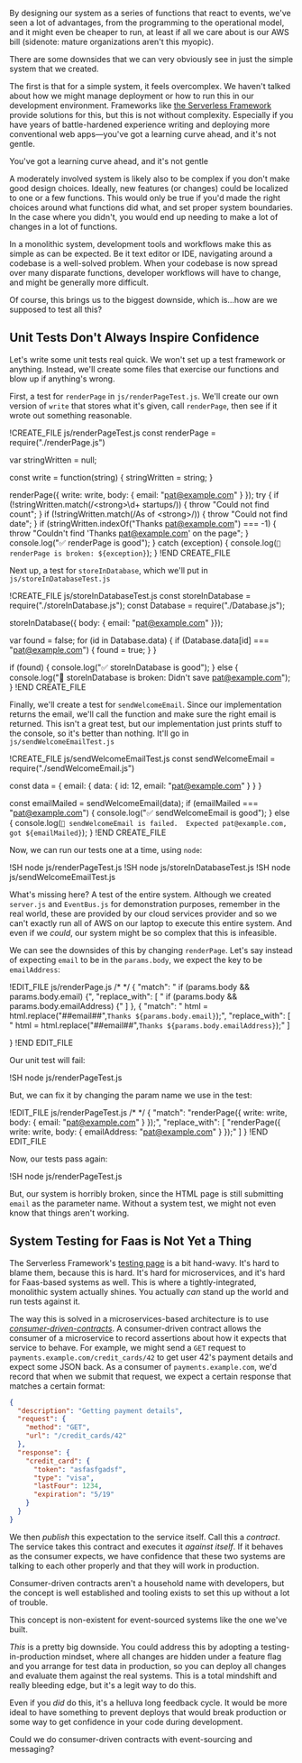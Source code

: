 By designing our system as a series of functions that react to events, we've seen a lot of advantages, from the programming to the operational model, and it might even be cheaper to run, at least if all we care about is our AWS bill (sidenote: mature organizations aren't this myopic).

There are some downsides that we can very obviously see in just the simple system that we created.

The first is that for a simple system, it feels overcomplex.  We haven't talked about how we might manage deployment or how to
run this in our development environment. Frameworks like [the Serverless Framework](https://serverless.com) provide solutions for
this, but this is not without complexity.  Especially if you have years of battle-hardened experience writing and deploying more
conventional web apps—you've got a learning curve ahead, and it's not gentle.

<aside class="pullquote">You've got a learning curve ahead, and it's not gentle</aside>

A moderately involved system is likely also to be complex if you don't make good design choices.  Ideally, new features (or changes) could be localized to one or a few functions.  This would only be true if you'd made the right choices around what functions did what, and set proper system boundaries.  In the case where you didn't, you would end up needing to make a lot of changes in a lot of functions.


In a monolithic system, development tools and workflows make this as simple as can be expected.  Be it text editor or IDE,
navigating around a codebase is a well-solved problem.  When your codebase is now spread over many disparate functions,
developer workflows will have to change, and might be generally more difficult.

Of course, this brings us to the biggest downside, which is…how are we supposed to test all this?

## Unit Tests Don't Always Inspire Confidence

Let's write some unit tests real quick.  We won't set up a test framework or anything.  Instead, we'll create some files that
exercise our functions and blow up if anything's wrong.

First, a test for `renderPage` in `js/renderPageTest.js`.  We'll create our own version of `write` that stores what it's given,
call `renderPage`, then see if it wrote out something reasonable.

!CREATE_FILE js/renderPageTest.js
const renderPage = require("./renderPage.js")

var stringWritten = null;

const write = function(string) {
  stringWritten = string;
}

renderPage({ write: write, body: { email: "pat@example.com" } });
try {
  if (!stringWritten.match(/\<strong\>\d+ startups/)) {
    throw "Could not find count";
  }
  if (!stringWritten.match(/As of \<strong\>/)) {
    throw "Could not find date";
  }
  if (stringWritten.indexOf("Thanks pat@example.com") === -1) {
    throw "Couldn't find 'Thanks pat@example.com' on the page";
  }
  console.log("✅ renderPage is good");
} catch (exception) {
  console.log(`🚫 renderPage is broken: ${exception}`);
}
!END CREATE_FILE

Next up, a test for `storeInDatabase`, which we'll put in `js/storeInDatabaseTest.js`

!CREATE_FILE js/storeInDatabaseTest.js
const storeInDatabase = require("./storeInDatabase.js");
const Database = require("./Database.js");

storeInDatabase({ body: { email: "pat@example.com" }});

var found = false;
for (id in Database.data) {
  if (Database.data[id] === "pat@example.com") {
    found = true;
  }
}

if (found) {
  console.log("✅ storeInDatabase is good");
}
else {
  console.log("🚫 storeInDatabase is broken: Didn't save pat@example.com");
}
!END CREATE_FILE

Finally, we'll create a test for `sendWelcomeEmail`.  Since our implementation returns the email, we'll call the function and
make sure the right email is returned.  This isn't a great test, but our implementation just prints stuff to the console, so it's
better than nothing.  It'll go in `js/sendWelcomeEmailTest.js`

!CREATE_FILE js/sendWelcomeEmailTest.js
const sendWelcomeEmail = require("./sendWelcomeEmail.js")

const data = {
  email: {
    data: {
      id: 12,
      email: "pat@example.com"
    }
  }
}

const emailMailed = sendWelcomeEmail(data);
if (emailMailed === "pat@example.com") {
  console.log("✅ sendWelcomeEmail is good");
}
else {
  console.log(`🚫 sendWelcomeEmail is failed.  Expected pat@example.com, got ${emailMailed}`);
}
!END CREATE_FILE

Now, we can run our tests one at a time, using `node`:

!SH node js/renderPageTest.js
!SH node js/storeInDatabaseTest.js
!SH node js/sendWelcomeEmailTest.js

What's missing here?  A test of the entire system.  Although we created `server.js` and `EventBus.js` for demonstration purposes,
remember in the real world, these are provided by our cloud services provider and so we can't exactly run all of AWS on our
laptop to execute this entire system.  And even if we *could*, our system might be so complex that this is infeasible.

We can see the downsides of this by changing `renderPage`.  Let's say instead of expecting `email` to be in the `params.body`, we
expect the key to be `emailAddress`:

!EDIT_FILE js/renderPage.js /* */
{
  "match": "  if (params.body && params.body.email) {",
  "replace_with": [
    "  if (params.body && params.body.emailAddress) {"
  ]
},
{
  "match": "    html = html.replace(\"##email##\",`Thanks ${params.body.email}`);",
  "replace_with": [
    "    html = html.replace(\"##email##\",`Thanks ${params.body.emailAddress}`);"
  ]

}
!END EDIT_FILE

Our unit test will fail:

!SH node js/renderPageTest.js

But, we can fix it by changing the param name we use in the test:

!EDIT_FILE js/renderPageTest.js /* */
{
  "match": "renderPage({ write: write, body: { email: \"pat@example.com\" } });",
  "replace_with": [
    "renderPage({ write: write, body: { emailAddress: \"pat@example.com\" } });"
  ]
}
!END EDIT_FILE

Now, our tests pass again:

!SH node js/renderPageTest.js

But, our system is horribly broken, since the HTML page is still submitting `email` as the parameter name.  Without a system test, we might not even know that things aren't working.

## System Testing for Faas is Not Yet a Thing

The Serverless Framework's [testing page](https://serverless.com/framework/docs/providers/aws/guide/testing/) is a bit hand-wavy.
It's hard to blame them, because this is hard.  It's hard for microservices, and it's hard for Faas-based systems as well. This
is where a tightly-integrated, monolithic system actually shines.  You actually *can* stand up the world and run tests against
it.

The way this is solved in a microservices-based architecture is to use [_consumer-driven-contracts_](https://martinfowler.com/articles/consumerDrivenContracts.html).  A consumer-driven contract
allows the consumer of a microservice to record assertions about how it expects that service to behave.  For example, we might
send a `GET` request to `payments.example.com/credit_cards/42` to get user 42's payment details and expect some JSON back.  As a consumer of `payments.example.com`, we'd record that when we submit that request, we expect a certain response that matches a certain format:

```json
{
  "description": "Getting payment details",
  "request": {
    "method": "GET",
    "url": "/credit_cards/42"
  },
  "response": {
    "credit_card": {
      "token": "asfasfgadsf",
      "type": "visa",
      "lastFour": 1234,
      "expiration": "5/19"
    }
  }
}
```

We then *publish* this expectation to the service itself.  Call this a _contract_.  The service takes this contract and executes it *against itself*.  If it behaves as the consumer expects, we have confidence that these two systems are talking to each other
properly and that they will work in production.

Consumer-driven contracts aren't a household name with developers, but the concept is well established and tooling exists to set
this up without a lot of trouble.

This concept is non-existent for event-sourced systems like the one we've built.

*This* is a pretty big downside.  You could address this by adopting a testing-in-production mindset, where all changes are
hidden under a feature flag and you arrange for test data in production, so you can deploy all changes and evaluate them against
the real systems.  This is a total mindshift and really bleeding edge, but it's a legit way to do this.

Even if you *did* do this, it's a helluva long feedback cycle.  It would be more ideal to have something to prevent deploys that
would break production or some way to get confidence in your code during development.

Could we do consumer-driven contracts with event-sourcing and messaging?
